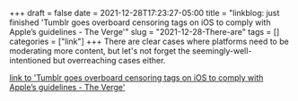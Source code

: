 +++draft = falsedate = 2021-12-28T17:23:27-05:00title = "linkblog: just finished 'Tumblr goes overboard censoring tags on iOS to comply with Apple’s guidelines - The Verge'"slug = "2021-12-28-There-are"tags = []categories = ["link"]+++There are clear cases where platforms need to be moderating more content, but let's not forget the seemingly-well-intentioned but overreaching cases either. [link to 'Tumblr goes overboard censoring tags on iOS to comply with Apple’s guidelines - The Verge'](https://www.theverge.com/2021/12/28/22856734/tumblr-censor-tags-ios-apple-guidelines)